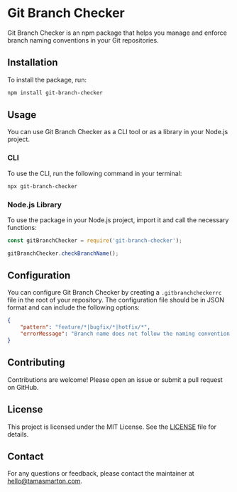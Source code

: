 # Git Branch Checker

Git Branch Checker is an npm package that helps you manage and enforce branch naming conventions in your Git repositories.

## Installation

To install the package, run:

```bash
npm install git-branch-checker
```

## Usage

You can use Git Branch Checker as a CLI tool or as a library in your Node.js project.

### CLI

To use the CLI, run the following command in your terminal:

```bash
npx git-branch-checker
```

### Node.js Library

To use the package in your Node.js project, import it and call the necessary functions:

```javascript
const gitBranchChecker = require('git-branch-checker');

gitBranchChecker.checkBranchName();
```

## Configuration

You can configure Git Branch Checker by creating a `.gitbranchcheckerrc` file in the root of your repository. The configuration file should be in JSON format and can include the following options:

```json
{
    "pattern": "feature/*|bugfix/*|hotfix/*",
    "errorMessage": "Branch name does not follow the naming convention."
}
```

## Contributing

Contributions are welcome! Please open an issue or submit a pull request on GitHub.

## License

This project is licensed under the MIT License. See the [LICENSE](LICENSE) file for details.

## Contact

For any questions or feedback, please contact the maintainer at [hello@tamasmarton.com](mailto:hello@tamasmarton.com).
